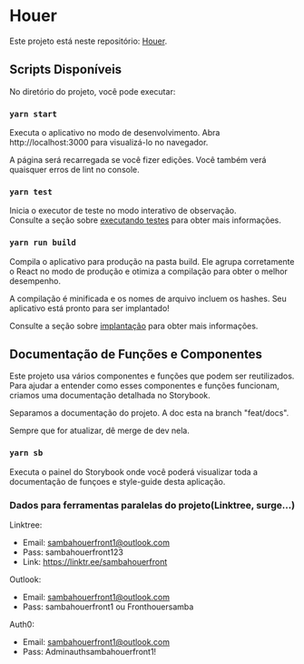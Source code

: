 # Houer

Este projeto está neste repositório: [Houer](LINK_DO_REPO).

## Scripts Disponíveis

No diretório do projeto, você pode executar:


### `yarn start`

Executa o aplicativo no modo de desenvolvimento.
Abra http://localhost:3000 para visualizá-lo no navegador.

A página será recarregada se você fizer edições.
Você também verá quaisquer erros de lint no console.

### `yarn test`

Inicia o executor de teste no modo interativo de observação.\
Consulte a seção sobre [executando testes](https://facebook.github.io/create-react-app/docs/running-tests) para obter mais informações.

### `yarn run build`

Compila o aplicativo para produção na pasta build.
Ele agrupa corretamente o React no modo de produção e otimiza a compilação para obter o melhor desempenho.

A compilação é minificada e os nomes de arquivo incluem os hashes.
Seu aplicativo está pronto para ser implantado!

Consulte a seção sobre [implantação](https://facebook.github.io/create-react-app/docs/deployment) para obter mais informações.

## Documentação de Funções e Componentes

Este projeto usa vários componentes e funções que podem ser reutilizados. Para ajudar a entender como esses componentes e funções funcionam, criamos uma documentação detalhada no Storybook.

Separamos a documentação do projeto. A doc esta na branch "feat/docs".

Sempre que for atualizar, dê merge de dev nela.

### `yarn sb`

Executa o painel do Storybook onde você poderá visualizar toda a documentação de funçoes e style-guide desta aplicação.

### Dados para ferramentas paralelas do projeto(Linktree, surge...)

Linktree:
- Email: sambahouerfront1@outlook.com
- Pass: sambahouerfront123
- Link: https://linktr.ee/sambahouerfront

Outlook:
- Email: sambahouerfront1@outlook.com
- Pass: sambahouerfront1 ou Fronthouersamba

Auth0:
- Email: sambahouerfront1@outlook.com
- Pass: Adminauthsambahouerfront1!

